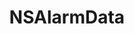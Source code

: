 ﻿---
uid: crmscript_ref_NSAlarmData
title: NSAlarmData
intellisense: Void.NSAlarmData
keywords: NSAlarmData
so.topic: reference
---
